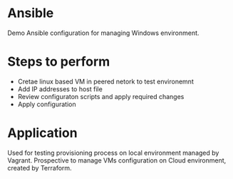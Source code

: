 # Ansible
Demo Ansible configuration for managing Windows environment. 


# Steps to perform
- Cretae linux based VM in peered netork to test environemnt
- Add IP addresses to host file
- Review configuraton scripts and apply required changes
- Apply configuration


# Application
Used for testing provisioning process on local environment managed by Vagrant. 
Prospective to manage VMs configuration on Cloud environment, created by Terraform.

